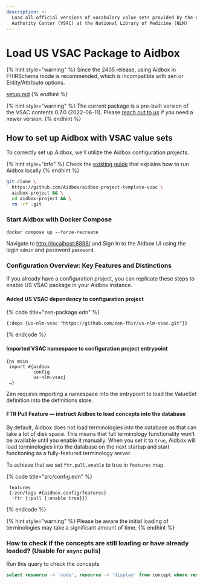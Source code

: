 ```yaml
---
description: >-
  Load all official versions of vocabulary value sets provided by the Value Set
  Authority Center (VSAC) at the National Library of Medicine (NLM)
---
```


# Load US VSAC Package to Aidbox

{% hint style="warning" %}
Since the 2405 release, using Aidbox in FHIRSchema mode is recommended, which is incompatible with zen or Entity/Attribute options.

[setup.md](../../../../modules/profiling-and-validation/fhir-schema-validator/setup.md "mention")
{% endhint %}

{% hint style="warning" %}
The current package is a pre-built version of the VSAC contents 0.7.0 (2022-06-11). Please [reach out to us](../../../../contact-us.md) if you need a newer version.
{% endhint %}

## How to set up Aidbox with VSAC value sets

To correctly set up Aidbox, we'll utilize the Aidbox configuration projects.&#x20;

{% hint style="info" %}
Check the [existing guide](broken-reference) that explains how to run Aidbox locally      &#x20;
{% endhint %}

```sh
git clone \
  https://github.com/Aidbox/aidbox-project-template-vsac \
  aidbox-project && \
  cd aidbox-project && \
  rm -rf .git
```

### Start Aidbox with Docker Compose

```shell
docker compose up --force-recreate
```

Navigate to [http://localhost:8888/](http://localhost:8888/) and Sign In to the Aidbox UI using the login `admin` and password `password`.

### Configuration Overview: Key Features and Distinctions

If you already have a configuration project, you can replicate these steps to enable US VSAC package in your Aidbox instance.

#### Added US VSAC dependency to configuration project

{% code title="zen-package.edn" %}
```
{:deps {us-nlm-vsac "https://github.com/zen-fhir/us-nlm-vsac.git"}}
```
{% endcode %}

#### Imported VSAC namespace to configuration project entrypoint

```
{ns main
 import #{aidbox
          config
          us-nlm-vsac}
 …}
```

Zen requires importing a namespace into the entrypoint to load the ValueSet definition into the definitions store.

#### FTR Pull Feature — instruct Aidbox to load concepts into the database

By default, Aidbox does not load terminologies into the database as that can take a lot of disk space. This means that full terminology functionality won’t be available until you enable it manually. When you set it to `true`, Aidbox will load terminologies into the database on the next startup and start functioning as a fully-featured terminology server.

To achieve that we set `ftr.pull.enable` to true in `features` map.

{% code title="zrc/config.edn" %}
```
 features
 {:zen/tags #{aidbox.config/features}
  :ftr {:pull {:enable true}}}
```
{% endcode %}

{% hint style="warning" %}
Please be aware the initial loading of terminologies may take a significant amount of time.
{% endhint %}

### How to check if the concepts are still loading or have already loaded? (Usable for `async` pulls)

Run this query to check the concepts

```sql
select resource -> 'code', resource -> 'display' from concept where resource -> 'valueset' @> '["http://cts.nlm.nih.gov/fhir/ValueSet/2.16.840.1.113762.1.4.1190.58"]'::jsonb
```
